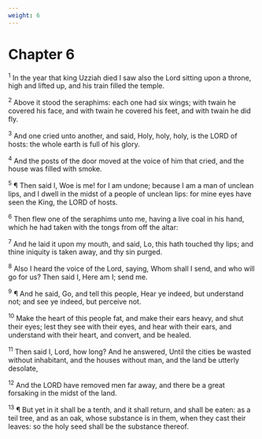 ```yaml
---
weight: 6
---
```


# Chapter 6

<sup>1</sup> In the year that king Uzziah died I saw also the Lord sitting upon a throne, high and lifted up, and his train filled the temple. 

<sup>2</sup> Above it stood the seraphims: each one had six wings; with twain he covered his face, and with twain he covered his feet, and with twain he did fly. 

<sup>3</sup> And one cried unto another, and said, Holy, holy, holy, is the LORD of hosts: the whole earth is full of his glory. 

<sup>4</sup> And the posts of the door moved at the voice of him that cried, and the house was filled with smoke. 

<sup>5</sup> ¶ Then said I, Woe is me! for I am undone; because I am a man of unclean lips, and I dwell in the midst of a people of unclean lips: for mine eyes have seen the King, the LORD of hosts. 

<sup>6</sup> Then flew one of the seraphims unto me, having a live coal in his hand, which he had taken with the tongs from off the altar: 

<sup>7</sup> And he laid it upon my mouth, and said, Lo, this hath touched thy lips; and thine iniquity is taken away, and thy sin purged. 

<sup>8</sup> Also I heard the voice of the Lord, saying, Whom shall I send, and who will go for us? Then said I, Here am I; send me. 

<sup>9</sup> ¶ And he said, Go, and tell this people, Hear ye indeed, but understand not; and see ye indeed, but perceive not. 

<sup>10</sup> Make the heart of this people fat, and make their ears heavy, and shut their eyes; lest they see with their eyes, and hear with their ears, and understand with their heart, and convert, and be healed. 

<sup>11</sup> Then said I, Lord, how long? And he answered, Until the cities be wasted without inhabitant, and the houses without man, and the land be utterly desolate, 

<sup>12</sup> And the LORD have removed men far away, and there be a great forsaking in the midst of the land. 

<sup>13</sup> ¶ But yet in it shall be a tenth, and it shall return, and shall be eaten: as a teil tree, and as an oak, whose substance is in them, when they cast their leaves: so the holy seed shall be the substance thereof. 


